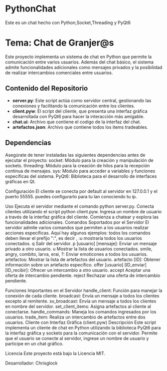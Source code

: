 # PythonChat
Este es un chat hecho con Python,Socket,Threading y PyQt6

#   Tema: Chat de Granjer@s

Este proyecto implementa un sistema de chat en Python que permite la comunicación entre varios usuarios. Además del chat básico, el sistema admite funcionalidades adicionales como mensajes privados y la posibilidad de realizar intercambios comerciales entre usuarios.

## Contenido del Repositorio

- **server.py**: Este script actúa como servidor central, gestionando las conexiones y facilitando la comunicación entre los clientes.
- **client.pyw**: El script del cliente, que presenta una interfaz gráfica desarrollada con PyQt6 para hacer la interacción más amigable.
- **chat.ui**: Archivo que contiene el codigo de la interfaz del chat.
- **artefactos.json**: Archivo que contiene todos los items tradeables.


## Dependencias

Asegúrate de tener instaladas las siguientes dependencias antes de ejecutar el proyecto:
socket: Módulo para la creación y manipulación de sockets.
threading: Módulo para la creación de hilos para la recepción continua de mensajes.
sys: Módulo para acceder a variables y funciones específicas del sistema.
PyQt6: Biblioteca para el desarrollo de interfaces gráficas en Qt.

Configuración
El cliente se conecta por default al servidor en 127.0.0.1 y el puerto 55555.
puedes configurarlo para tu lan conociendo tu ip.

Uso
Ejecuta el servidor mediante el comando python server.py.
Conecta clientes utilizando el script python client.pyw.
Ingresa un nombre de usuario a través de la interfaz gráfica del cliente.
Comienza a chatear y explora las funcionalidades adicionales.
Comandos Soportados por el Servidor
El servidor admite varios comandos que permiten a los usuarios realizar acciones específicas. Aquí hay algunos ejemplos:
todos los comandos deben llevar el prefijo ":", es decir , :u mostraría todos los usuarios conectados.
q Salir del servidor.
p [usuario] [mensaje]: Enviar un mensaje privado a otro usuario.
u Mostrar la lista de usuarios conectados.
smile, angry, combito, larva, erai, ?: Enviar emoticones a todos los usuarios.
artefactos: Mostrar la lista de artefactos del usuario.
artefacto [ID]: Obtener información sobre un artefacto específico.
offer [usuario] [ID_enviar] [ID_recibir]: Ofrecer un intercambio a otro usuario.
accept Aceptar una oferta de intercambio pendiente.
reject Rechazar una oferta de intercambio pendiente.

Funciones Importantes en el Servidor
handle_client: Función para manejar la conexión de cada cliente.
broadcast: Envía un mensaje a todos los clientes excepto al remitente.
sv_broadcast: Envía un mensaje a todos los clientes en nombre del servidor.
set_client_items: Asigna artefactos al cliente al conectarse.
handle_commands: Maneja los comandos ingresados por los usuarios.
trade_item: Realiza un intercambio de artefactos entre dos usuarios.
Cliente con Interfaz Gráfica (client.pyw)
Descripción
Este script implementa un cliente de chat en Python utilizando la biblioteca PyQt6 para la interfaz gráfica y sockets para la comunicación con el servidor. Permite que el usuario se conecte al servidor, ingrese un nombre de usuario y participe en un chat gráfico.

Licencia
Este proyecto está bajo la Licencia MIT.

Desarrollador: Chrisglock
